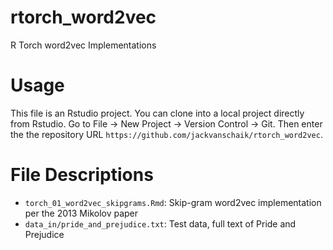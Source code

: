 # rtorch_word2vec
R Torch word2vec Implementations

# Usage
This file is an Rstudio project. 
You can clone into a local project directly from Rstudio.
Go to File -> New Project -> Version Control -> Git.
Then enter the the repository URL `https://github.com/jackvanschaik/rtorch_word2vec`.

# File Descriptions
* `torch_01_word2vec_skipgrams.Rmd`: Skip-gram word2vec implementation per the 2013 Mikolov paper
* `data_in/pride_and_prejudice.txt`: Test data, full text of Pride and Prejudice
